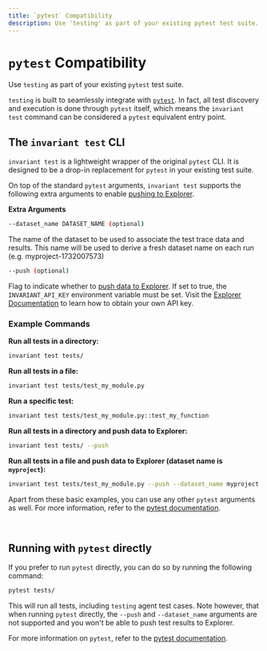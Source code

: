 ```yaml
---
title: `pytest` Compatibility
description: Use 'testing' as part of your existing pytest test suite.
---
```


# `pytest` Compatibility

<div class='subtitle'>Use <code>testing</code> as part of your existing <code>pytest</code> test suite.</div>

`testing` is built to seamlessly integrate with [`pytest`](https://docs.pytest.org/en/stable/). In fact, all test discovery and execution is done through `pytest` itself, which means the `invariant test` command can be considered a `pytest` equivalent entry point.

## The `invariant test` CLI

`invariant test` is a lightweight wrapper of the original `pytest` CLI. It is designed to be a drop-in replacement for `pytest` in your existing test suite.

On top of the standard `pytest` arguments, `invariant test` supports the following extra arguments to enable [pushing to Explorer](./visual-debugging.md).

**Extra Arguments**

```bash
--dataset_name DATASET_NAME (optional)
```

The name of the dataset to be used to associate the test trace data and
results. This name will be used to derive a fresh dataset name on each run
(e.g. myproject-1732007573)

```bash
--push (optional)
```

Flag to indicate whether to [push data to Explorer](./visual-debugging.md). If set to true,
the `INVARIANT_API_KEY` environment variable must be set. Visit the [Explorer Documentation](https://explorer.invariantlabs.ai/docs/explorer) to learn how to obtain your own API key.

### Example Commands

**Run all tests in a directory:**
```bash
invariant test tests/
```

**Run all tests in a file:**
```bash
invariant test tests/test_my_module.py
```

**Run a specific test:**
```bash
invariant test tests/test_my_module.py::test_my_function
```

**Run all tests in a directory and push data to Explorer:**
```bash
invariant test tests/ --push
```

**Run all tests in a file and push data to Explorer (dataset name is `myproject`):**
```bash
invariant test tests/test_my_module.py --push --dataset_name myproject
```

Apart from these basic examples, you can use any other `pytest` arguments as well. For more information, refer to the [pytest documentation](https://docs.pytest.org/en/stable/usage.html#specifying-tests-selecting-tests).

<br/>

## Running with `pytest` directly

If you prefer to run `pytest` directly, you can do so by running the following command:

```bash
pytest tests/
```

This will run all tests, including `testing` agent test cases. Note however, that when running `pytest` directly, the `--push` and `--dataset_name` arguments are not supported and you won't be able to push test results to Explorer.

For more information on `pytest`, refer to the [pytest documentation](https://docs.pytest.org/en/stable/).